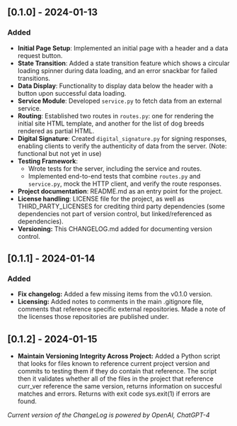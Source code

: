 ## [0.1.0] - 2024-01-13

### Added

- **Initial Page Setup**: Implemented an initial page with a header and a data request button.
- **State Transition**: Added a state transition feature which shows a circular loading spinner during data loading, and an error snackbar for failed transitions.
- **Data Display**: Functionality to display data below the header with a button upon successful data loading.
- **Service Module**: Developed `service.py` to fetch data from an external service.
- **Routing**: Established two routes in `routes.py`: one for rendering the initial site HTML template, and another for the list of dog breeds rendered as partial HTML.
- **Digital Signature**: Created `digital_signature.py` for signing responses, enabling clients to verify the authenticity of data from the server. (Note: functional but not yet in use)
- **Testing Framework**: 
  - Wrote tests for the server, including the service and routes.
  - Implemented end-to-end tests that combine `routes.py` and `service.py`, mock the HTTP client, and verify the route responses.
- **Project documentation**: README.md as an entry point for the project.
- **License handling**: LICENSE file for the project, as well as THIRD_PARTY_LICENSES for crediting third party dependencies (some dependencies not part of version control, but linked/referenced as dependencies).
- **Versioning:** This CHANGELOG.md added for documenting version control.

## [0.1.1] - 2024-01-14

### Added

- **Fix changelog:** Added a few missing items from the v0.1.0 version.
- **Licensing:** Added notes to comments in the main .gitignore file, comments that reference specific external repositories. Made a note of the licenses those repositories are published under.

## [0.1.2] - 2024-01-15

- **Maintain Versioning Integrity Across Project:**  Added a Python script that looks for files known to reference current project version and commits to testing them if they do contain that reference. The script then it validates whether all of the files in the project that reference curr_ver reference the same version, returns information on succesful matches and errors. Returns with exit code sys.exit(1) if errors are found.

*Current version of the ChangeLog is powered by OpenAI, ChatGPT-4*

